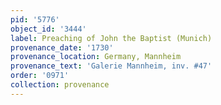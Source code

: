 ```yaml
---
pid: '5776'
object_id: '3444'
label: Preaching of John the Baptist (Munich)
provenance_date: '1730'
provenance_location: Germany, Mannheim
provenance_text: 'Galerie Mannheim, inv. #47'
order: '0971'
collection: provenance
---
```

